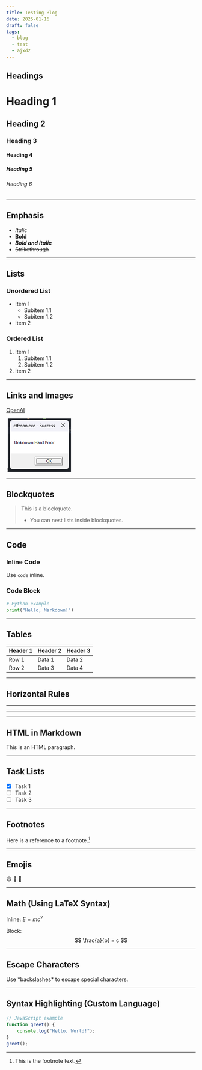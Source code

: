 ```yaml
---
title: Testing Blog
date: 2025-01-16
draft: false
tags:
  - blog
  - test
  - ajxd2
---
```



## Headings

# Heading 1
## Heading 2
### Heading 3
#### Heading 4
##### Heading 5
###### Heading 6

---

## Emphasis

- *Italic*
- **Bold**
- ***Bold and Italic***
- ~~Strikethrough~~

---

## Lists

### Unordered List
- Item 1
  - Subitem 1.1
  - Subitem 1.2
- Item 2

### Ordered List
1. Item 1
   1. Subitem 1.1
   2. Subitem 1.2
2. Item 2

---

## Links and Images

[OpenAI](https://www.openai.com)

!![Image Description](/images/Screenshot%202024-11-30%20223740.png)

---

## Blockquotes

> This is a blockquote.
> 
> - You can nest lists inside blockquotes.

---

## Code

### Inline Code
Use `code` inline.

### Code Block
```python
# Python example
print("Hello, Markdown!")
```

---

## Tables

| Header 1 | Header 2 | Header 3 |
|----------|----------|----------|
| Row 1    | Data 1   | Data 2   |
| Row 2    | Data 3   | Data 4   |

---

## Horizontal Rules

---

***

---

## HTML in Markdown

<p>This is an HTML paragraph.</p>

---

## Task Lists

- [x] Task 1
- [ ] Task 2
- [ ] Task 3

---

## Footnotes

Here is a reference to a footnote.[^1]

[^1]: This is the footnote text.

---

## Emojis

😄 🎉 🚀

---

## Math (Using LaTeX Syntax)

Inline: $E = mc^2$

Block:
$$
\frac{a}{b} = c
$$

---

## Escape Characters

Use \*backslashes\* to escape special characters.

---

## Syntax Highlighting (Custom Language)

```javascript
// JavaScript example
function greet() {
    console.log("Hello, World!");
}
greet();

